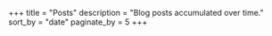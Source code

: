 +++
title = "Posts"
description = "Blog posts accumulated over time."
sort_by = "date"
paginate_by = 5
+++
